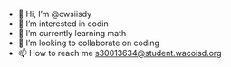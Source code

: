 - 👋 Hi, I’m @cwsiisdy
- 👀 I’m interested in codin
- 🌱 I’m currently learning math
- 💞️ I’m looking to collaborate on coding
- 📫 How to reach me s30013634@student.wacoisd.org

<!---
cwsiisdy/cwsiisdy is a ✨ special ✨ repository because its `README.md` (this file) appears on your GitHub profile.
You can click the Preview link to take a look at your changes.
--->
